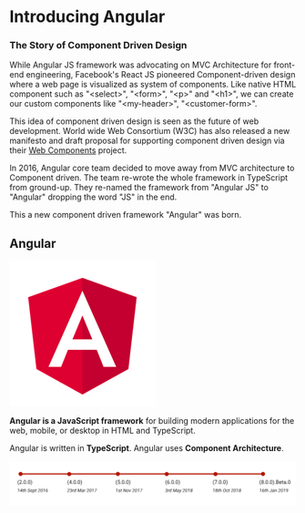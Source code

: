# Introducing Angular

### The Story of Component Driven Design

While Angular JS framework was advocating on MVC Architecture for front-end engineering, Facebook's React JS pioneered Component-driven design where a web page is visualized as system of components. Like native HTML component such as "&lt;select&gt;", "&lt;form&gt;", "&lt;p&gt;" and "&lt;h1&gt;", we can create our custom components like "&lt;my-header&gt;", "&lt;customer-form&gt;". 

This idea of component driven design is seen as the future of web development. World wide Web Consortium \(W3C\) has also released a new manifesto and draft proposal for supporting component driven design via their [Web Components](https://webcomponents.org) project. 

In 2016, Angular core team decided to move away from MVC architecture to Component driven. The team re-wrote the whole framework in TypeScript from ground-up. They re-named the framework from "Angular JS" to "Angular" dropping the word "JS" in the end. 

This  a new component driven framework "Angular" was born. 

## Angular

![Angular Logo](../.gitbook/assets/angular-logo.png)

**Angular is a JavaScript framework** for building modern applications for the web, mobile, or desktop in HTML and TypeScript.

Angular is written in **TypeScript**. Angular uses **Component Architecture**.

![Angular Timeline](../.gitbook/assets/angular-timeline.PNG)


